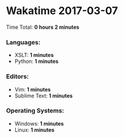 # Wakatime 2017-03-07

Time Total: **0 hours 2 minutes**

### Languages:
- XSLT: **1 minutes** 
- Python: **1 minutes** 

### Editors:
- Vim: **1 minutes** 
- Sublime Text: **1 minutes** 

### Operating Systems:
- Windows: **1 minutes** 
- Linux: **1 minutes** 

